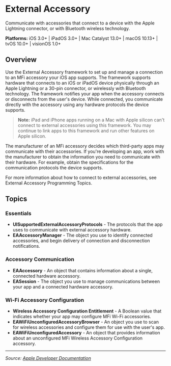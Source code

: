 # External Accessory

Communicate with accessories that connect to a device with the Apple Lightning connector, or with Bluetooth wireless technology.

**Platforms:** iOS 3.0+ | iPadOS 3.0+ | Mac Catalyst 13.0+ | macOS 10.13+ | tvOS 10.0+ | visionOS 1.0+

## Overview

Use the External Accessory framework to set up and manage a connection to an MFi accessory your iOS app supports. The framework supports hardware that connects to an iOS or iPadOS device physically through an Apple Lightning or a 30-pin connector, or wirelessly with Bluetooth technology. The framework notifies your app when the accessory connects or disconnects from the user's device. While connected, you communicate directly with the accessory using any hardware protocols the device supports.

> **Note:** iPad and iPhone apps running on a Mac with Apple silicon can't connect to external accessories using this framework. You may continue to link apps to this framework and run other features on Apple silicon.

The manufacturer of an MFi accessory decides which third-party apps may communicate with their accessories. If you're developing an app, work with the manufacturer to obtain the information you need to communicate with their hardware. For example, obtain the specifications for the communication protocols the device supports.

For more information about how to connect to external accessories, see External Accessory Programming Topics.

## Topics

### Essentials
- **UISupportedExternalAccessoryProtocols** - The protocols that the app uses to communicate with external accessory hardware.
- **EAAccessoryManager** - The object you use to identify connected accessories, and begin delivery of connection and disconnection notifications.

### Accessory Communication
- **EAAccessory** - An object that contains information about a single, connected hardware accessory.
- **EASession** - The object you use to manage communications between your app and a connected hardware accessory.

### Wi-Fi Accessory Configuration
- **Wireless Accessory Configuration Entitlement** - A Boolean value that indicates whether your app may configure MFi Wi-Fi accessories.
- **EAWiFiUnconfiguredAccessoryBrowser** - An object you use to scan for wireless accessories and configure them for use with the user's app.
- **EAWiFiUnconfiguredAccessory** - An object that provides information about an unconfigured MFi Wireless Accessory Configuration accessory.

---

*Source: [Apple Developer Documentation](https://developer.apple.com/documentation/ExternalAccessory)*